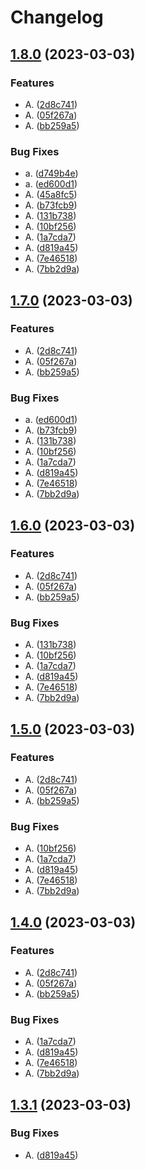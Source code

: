 # Changelog

## [1.8.0](https://github.com/Joao-Andrade/actions-experiments/compare/v1.7.0...v1.8.0) (2023-03-03)


### Features

* A. ([2d8c741](https://github.com/Joao-Andrade/actions-experiments/commit/2d8c7414b81f264760b8e5f7e32b6c6b1ce589fd))
* A. ([05f267a](https://github.com/Joao-Andrade/actions-experiments/commit/05f267acf30c10a326a8dfd6fc1fc687e79ebce7))
* A. ([bb259a5](https://github.com/Joao-Andrade/actions-experiments/commit/bb259a5ba66dcdd1211073d33282938ff1e96696))


### Bug Fixes

* a. ([d749b4e](https://github.com/Joao-Andrade/actions-experiments/commit/d749b4ee0c34873de8020935d8ceead193ff76f8))
* a. ([ed600d1](https://github.com/Joao-Andrade/actions-experiments/commit/ed600d13482d19f0cb45663b9d0343b38ea3b1df))
* A. ([45a8fc5](https://github.com/Joao-Andrade/actions-experiments/commit/45a8fc571a614c3a95ee7bde12f78b8f4322107f))
* A. ([b73fcb9](https://github.com/Joao-Andrade/actions-experiments/commit/b73fcb9ed80624d9b31c5795e52411b48915586f))
* A. ([131b738](https://github.com/Joao-Andrade/actions-experiments/commit/131b738a67027cdca80f95943d99b72c4bf7eb0b))
* A. ([10bf256](https://github.com/Joao-Andrade/actions-experiments/commit/10bf256457df9f509ecf2bf4e4d778dbbb31c771))
* A. ([1a7cda7](https://github.com/Joao-Andrade/actions-experiments/commit/1a7cda78c631fab83432300e2d87af9c194a4f27))
* A. ([d819a45](https://github.com/Joao-Andrade/actions-experiments/commit/d819a458d8baeb7719c2843aa20d9b86e4d0601e))
* A. ([7e46518](https://github.com/Joao-Andrade/actions-experiments/commit/7e46518675653a7dceeb67348b64fd4dcf9e708b))
* A. ([7bb2d9a](https://github.com/Joao-Andrade/actions-experiments/commit/7bb2d9aa3612424728e8bd4926741b2c245517aa))

## [1.7.0](https://github.com/Joao-Andrade/actions-experiments/compare/v1.6.0...v1.7.0) (2023-03-03)


### Features

* A. ([2d8c741](https://github.com/Joao-Andrade/actions-experiments/commit/2d8c7414b81f264760b8e5f7e32b6c6b1ce589fd))
* A. ([05f267a](https://github.com/Joao-Andrade/actions-experiments/commit/05f267acf30c10a326a8dfd6fc1fc687e79ebce7))
* A. ([bb259a5](https://github.com/Joao-Andrade/actions-experiments/commit/bb259a5ba66dcdd1211073d33282938ff1e96696))


### Bug Fixes

* a. ([ed600d1](https://github.com/Joao-Andrade/actions-experiments/commit/ed600d13482d19f0cb45663b9d0343b38ea3b1df))
* A. ([b73fcb9](https://github.com/Joao-Andrade/actions-experiments/commit/b73fcb9ed80624d9b31c5795e52411b48915586f))
* A. ([131b738](https://github.com/Joao-Andrade/actions-experiments/commit/131b738a67027cdca80f95943d99b72c4bf7eb0b))
* A. ([10bf256](https://github.com/Joao-Andrade/actions-experiments/commit/10bf256457df9f509ecf2bf4e4d778dbbb31c771))
* A. ([1a7cda7](https://github.com/Joao-Andrade/actions-experiments/commit/1a7cda78c631fab83432300e2d87af9c194a4f27))
* A. ([d819a45](https://github.com/Joao-Andrade/actions-experiments/commit/d819a458d8baeb7719c2843aa20d9b86e4d0601e))
* A. ([7e46518](https://github.com/Joao-Andrade/actions-experiments/commit/7e46518675653a7dceeb67348b64fd4dcf9e708b))
* A. ([7bb2d9a](https://github.com/Joao-Andrade/actions-experiments/commit/7bb2d9aa3612424728e8bd4926741b2c245517aa))

## [1.6.0](https://github.com/Joao-Andrade/actions-experiments/compare/v1.5.0...v1.6.0) (2023-03-03)


### Features

* A. ([2d8c741](https://github.com/Joao-Andrade/actions-experiments/commit/2d8c7414b81f264760b8e5f7e32b6c6b1ce589fd))
* A. ([05f267a](https://github.com/Joao-Andrade/actions-experiments/commit/05f267acf30c10a326a8dfd6fc1fc687e79ebce7))
* A. ([bb259a5](https://github.com/Joao-Andrade/actions-experiments/commit/bb259a5ba66dcdd1211073d33282938ff1e96696))


### Bug Fixes

* A. ([131b738](https://github.com/Joao-Andrade/actions-experiments/commit/131b738a67027cdca80f95943d99b72c4bf7eb0b))
* A. ([10bf256](https://github.com/Joao-Andrade/actions-experiments/commit/10bf256457df9f509ecf2bf4e4d778dbbb31c771))
* A. ([1a7cda7](https://github.com/Joao-Andrade/actions-experiments/commit/1a7cda78c631fab83432300e2d87af9c194a4f27))
* A. ([d819a45](https://github.com/Joao-Andrade/actions-experiments/commit/d819a458d8baeb7719c2843aa20d9b86e4d0601e))
* A. ([7e46518](https://github.com/Joao-Andrade/actions-experiments/commit/7e46518675653a7dceeb67348b64fd4dcf9e708b))
* A. ([7bb2d9a](https://github.com/Joao-Andrade/actions-experiments/commit/7bb2d9aa3612424728e8bd4926741b2c245517aa))

## [1.5.0](https://github.com/Joao-Andrade/actions-experiments/compare/v1.4.0...v1.5.0) (2023-03-03)


### Features

* A. ([2d8c741](https://github.com/Joao-Andrade/actions-experiments/commit/2d8c7414b81f264760b8e5f7e32b6c6b1ce589fd))
* A. ([05f267a](https://github.com/Joao-Andrade/actions-experiments/commit/05f267acf30c10a326a8dfd6fc1fc687e79ebce7))
* A. ([bb259a5](https://github.com/Joao-Andrade/actions-experiments/commit/bb259a5ba66dcdd1211073d33282938ff1e96696))


### Bug Fixes

* A. ([10bf256](https://github.com/Joao-Andrade/actions-experiments/commit/10bf256457df9f509ecf2bf4e4d778dbbb31c771))
* A. ([1a7cda7](https://github.com/Joao-Andrade/actions-experiments/commit/1a7cda78c631fab83432300e2d87af9c194a4f27))
* A. ([d819a45](https://github.com/Joao-Andrade/actions-experiments/commit/d819a458d8baeb7719c2843aa20d9b86e4d0601e))
* A. ([7e46518](https://github.com/Joao-Andrade/actions-experiments/commit/7e46518675653a7dceeb67348b64fd4dcf9e708b))
* A. ([7bb2d9a](https://github.com/Joao-Andrade/actions-experiments/commit/7bb2d9aa3612424728e8bd4926741b2c245517aa))

## [1.4.0](https://github.com/Joao-Andrade/actions-experiments/compare/v1.3.1...v1.4.0) (2023-03-03)


### Features

* A. ([2d8c741](https://github.com/Joao-Andrade/actions-experiments/commit/2d8c7414b81f264760b8e5f7e32b6c6b1ce589fd))
* A. ([05f267a](https://github.com/Joao-Andrade/actions-experiments/commit/05f267acf30c10a326a8dfd6fc1fc687e79ebce7))
* A. ([bb259a5](https://github.com/Joao-Andrade/actions-experiments/commit/bb259a5ba66dcdd1211073d33282938ff1e96696))


### Bug Fixes

* A. ([1a7cda7](https://github.com/Joao-Andrade/actions-experiments/commit/1a7cda78c631fab83432300e2d87af9c194a4f27))
* A. ([d819a45](https://github.com/Joao-Andrade/actions-experiments/commit/d819a458d8baeb7719c2843aa20d9b86e4d0601e))
* A. ([7e46518](https://github.com/Joao-Andrade/actions-experiments/commit/7e46518675653a7dceeb67348b64fd4dcf9e708b))
* A. ([7bb2d9a](https://github.com/Joao-Andrade/actions-experiments/commit/7bb2d9aa3612424728e8bd4926741b2c245517aa))

## [1.3.1](https://github.com/Joao-Andrade/actions-experiments/compare/experiments_b-v1.3.0...experiments_b-v1.3.1) (2023-03-03)


### Bug Fixes

* A. ([d819a45](https://github.com/Joao-Andrade/actions-experiments/commit/d819a458d8baeb7719c2843aa20d9b86e4d0601e))
